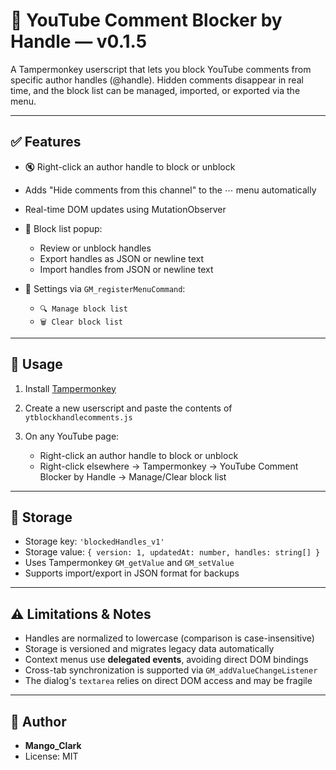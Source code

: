 # 📌 YouTube Comment Blocker by Handle — v0.1.5

A Tampermonkey userscript that lets you block YouTube comments from specific author handles (@handle). Hidden comments disappear in real time, and the block list can be managed, imported, or exported via the menu.

---

## ✅ Features

- 🔇 Right-click an author handle to block or unblock
- Adds "Hide comments from this channel" to the ⋯ menu automatically
- Real-time DOM updates using MutationObserver
- 🔧 Block list popup:

  - Review or unblock handles
  - Export handles as JSON or newline text
  - Import handles from JSON or newline text
- 📝 Settings via `GM_registerMenuCommand`:

  - `🔍 Manage block list`
  - `🗑️ Clear block list`

---

## 🧠 Usage

1. Install [Tampermonkey](https://www.tampermonkey.net/)
2. Create a new userscript and paste the contents of `ytblockhandlecomments.js`
3. On any YouTube page:

   - Right-click an author handle to block or unblock
   - Right-click elsewhere → Tampermonkey → YouTube Comment Blocker by Handle → Manage/Clear block list

---

## 💾 Storage

- Storage key: `'blockedHandles_v1'`
- Storage value: `{ version: 1, updatedAt: number, handles: string[] }`
- Uses Tampermonkey `GM_getValue` and `GM_setValue`
- Supports import/export in JSON format for backups

---

## ⚠️ Limitations & Notes

- Handles are normalized to lowercase (comparison is case-insensitive)
- Storage is versioned and migrates legacy data automatically
- Context menus use **delegated events**, avoiding direct DOM bindings
- Cross-tab synchronization is supported via `GM_addValueChangeListener`
- The dialog's `textarea` relies on direct DOM access and may be fragile

---

## 👤 Author

- **Mango_Clark**
- License: MIT
